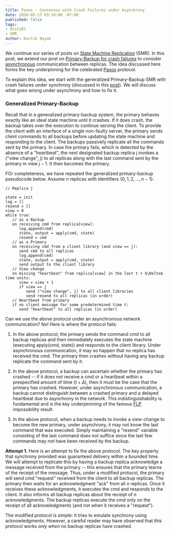 ```yaml
---
title: Paxos - Consensus with Crash Failures under Asynchrony
date: 2020-05-17 03:10:00 -07:00
published: false
tags:
- dist101
- SMR
author: Kartik Nayak
---
```


We continue our series of posts on [State Machine Replication](https://decentralizedthoughts.github.io/2019-10-15-consensus-for-state-machine-replication/) (SMR). In this post, we extend our post on [Primary-Backup for crash failures](https://decentralizedthoughts.github.io/2019-11-01-primary-backup/) to consider [asynchronous](https://decentralizedthoughts.github.io/2019-06-01-2019-5-31-models/) communication between replicas. The idea discussed here forms the key underpinning for the celebrated [Paxos](https://lamport.azurewebsites.net/pubs/paxos-simple.pdf) protocol.

To explain this idea, we start with the generalized Primary-Backup SMR with crash failures under synchrony (discussed in this [post](https://decentralizedthoughts.github.io/2019-11-01-primary-backup/)). We will discuss what goes wrong under asynchrony and how to fix it.

### Generalized Primary-Backup

Recall that in a generalized primary-backup system, the primary behaves exactly like an ideal state machine until it crashes. If it does crash, the backup takes over the execution to continue serving the client. To provide the client with an interface of a single non-faulty server, the primary sends client commands to all backups before updating the state machine and responding to the client. The backups passively replicate all the commands sent by the primary. In case the primary fails, which is detected by the absence of a "heartbeat", the next designated backup replica j invokes a ("view change", $j$) to all replicas along with the last command sent by the primary in view $j-1$. It then becomes the primary.

FOr completeness, we have repeated the generalized primary-backup pseudocode below. Assume $n$ replicas with identifiers $\{0,1,2,\dots,n-1\}$.

```
// Replica j

state = init
log = []
resend = []
view = 0
while true:
   // as a Backup
   on receiving cmd from replica[view]:
      log.append(cmd)
      state, output = apply(cmd, state)
      resend = cmd        
   // as a Primary
   on receiving cmd from a client library (and view == j):
      send cmd to all replicas
      log.append(cmd)
      state, output = apply(cmd, state)
      send output to the client library
   // View change
   on missing "heartbeat" from replica[view] in the last t + $\Delta$ time units:
      view = view + 1
      if view == j
         send ("view change", j) to all client libraries
         send resend to all replicas (in order)
   // Heartbeat from primary
   if no client message for some predetermined time t: 
      send "heartbeat" to all replicas (in order)
```

Can we use the above protocol under an asynchronous network communication? No! Here is where the protocol fails:
1. In the above protocol, the primary sends the command cmd to all backup replicas and then immediately executes the state machine (executing apply(cmd, state)) and responds to the client library. Under asynchronous communication, it may so happen that no replica has received the cmd. The primary then crashes without having any backup replicate the command sent by it.

2. In the above protocol, a backup can ascertain whether the primary has crashed -- if it does not receive a cmd or a heartbeat within a prespecified amount of time ($t+\Delta$), then it must be the case that the primary has crashed. However, under asynchronous communication, a backup cannot distinguish between a crashed primary and a delayed heartbeat due to asynchrony in the network. This indistinguishability is fundamental and is the key underpinnning of the famous [FLP](https://decentralizedthoughts.github.io/2019-12-15-asynchrony-uncommitted-lower-bound/) impossibility result.

3. In the above protocol, when a backup needs to invoke a view-change to become the new primary, under asynchrony, it may not know the last command that was executed. Simply maintaining a "resend" variable consisting of the last command does not suffice since the last few commands may not have been received by the backup.

**Attempt 1.** Here is an attempt to fix the above protocol. The key property that synchrony provided was guaranteed delivery within a bounded time. We will attempt to replicate this by having a backup replica acknowledge a message received from the primary -- this ensures that the primary learns of the receipt of the message. Thus, under a modified protocol, the primary will send cmd "request" received from the client to all backup replicas. The primary then waits for an acknowledgment "ack" from all $n$ replicas. Once it receives these acknowledgments, it executes the cmd and responds to the client. It also informs all backup replicas about the receipt of $n$ acknowledgments. The backup replicas execute the cmd only on the receipt of all acknowledgments (and not when it receives a "request").

The modified protocol is simple: it tries to emulate synchrony using acknowledgments. However, a careful reader may have observed that this protocol works *only when* no backup replicas have crashed.  
